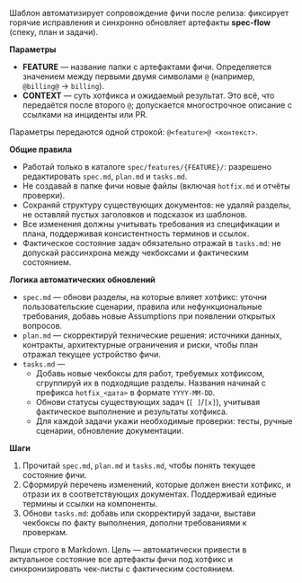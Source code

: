 <!-- spec-flow: хотфикс фичи -->

Шаблон автоматизирует сопровождение фичи после релиза: фиксирует горячие исправления и синхронно обновляет артефакты **spec-flow** (спеку, план и задачи).

**Параметры**

- **FEATURE** — название папки с артефактами фичи. Определяется значением между первыми двумя символами `@` (например, `@billing@` → `billing`).
- **CONTEXT** — суть хотфикса и ожидаемый результат. Это всё, что передаётся после второго `@`; допускается многострочное описание с ссылками на инциденты или PR.

Параметры передаются одной строкой: `@<feature>@ <контекст>`.

**Общие правила**

- Работай только в каталоге `spec/features/{FEATURE}/`: разрешено редактировать `spec.md`, `plan.md` и `tasks.md`.
- Не создавай в папке фичи новые файлы (включая `hotfix.md` и отчёты проверки).
- Сохраняй структуру существующих документов: не удаляй разделы, не оставляй пустых заголовков и подсказок из шаблонов.
- Все изменения должны учитывать требования из спецификации и плана, поддерживая консистентность терминов и ссылок.
- Фактическое состояние задач обязательно отражай в `tasks.md`: не допускай рассинхрона между чекбоксами и фактическим состоянием.

**Логика автоматических обновлений**

- `spec.md` — обнови разделы, на которые влияет хотфикс: уточни пользовательские сценарии, правила или нефункциональные требования, добавь новые Assumptions при появлении открытых вопросов.
- `plan.md` — скорректируй технические решения: источники данных, контракты, архитектурные ограничения и риски, чтобы план отражал текущее устройство фичи.
- `tasks.md` —
  - Добавь новые чекбоксы для работ, требуемых хотфиксом, сгруппируй их в подходящие разделы. Названия начинай с префикса `hotfix_<дата>` в формате `YYYY-MM-DD`.
  - Обнови статусы существующих задач (`[ ]`/`[x]`), учитывая фактическое выполнение и результаты хотфикса.
  - Для каждой задачи укажи необходимые проверки: тесты, ручные сценарии, обновление документации.

**Шаги**

1. Прочитай `spec.md`, `plan.md` и `tasks.md`, чтобы понять текущее состояние фичи.
2. Сформируй перечень изменений, которые должен внести хотфикс, и отрази их в соответствующих документах. Поддерживай единые термины и ссылки на компоненты.
3. Обнови `tasks.md`: добавь или скорректируй задачи, выстави чекбоксы по факту выполнения, дополни требованиями к проверкам.

Пиши строго в Markdown. Цель — автоматически привести в актуальное состояние все артефакты фичи под хотфикс и синхронизировать чек-листы с фактическим состоянием.
